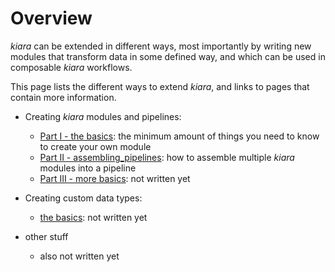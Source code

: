 # Overview

*kiara* can be extended in different ways, most importantly by writing new modules that transform data in some defined way, and which can be used in composable *kiara* workflows.

This page lists the different ways to extend *kiara*, and links to pages that contain more information.

- Creating *kiara* modules and pipelines:

    - [Part I - the basics](creating_modules/the_basics): the minimum amount of things you need to know to create your own module
    - [Part II - assembling_pipelines](pipelines/assemble_pipelines.md): how to assemble multiple *kiara* modules into a pipeline
    - [Part III - more basics](TODO): not written yet

- Creating custom data types:

    - [the basics](TODO): not written yet

- other stuff

     - also not written yet
